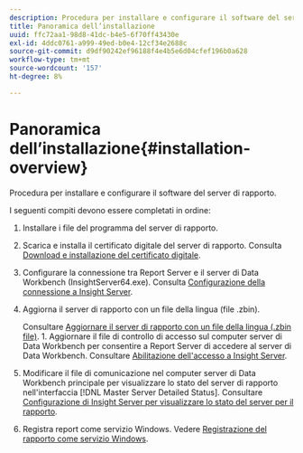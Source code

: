 ```yaml
---
description: Procedura per installare e configurare il software del server di rapporto.
title: Panoramica dell’installazione
uuid: ffc72aa1-98d8-41dc-b4e5-6f70ff43430e
exl-id: 4ddc0761-a999-49ed-b0e4-12cf34e2688c
source-git-commit: d9df90242ef96188f4e4b5e6d04cfef196b0a628
workflow-type: tm+mt
source-wordcount: '157'
ht-degree: 8%

---
```


# Panoramica dell’installazione{#installation-overview}

Procedura per installare e configurare il software del server di rapporto.

I seguenti compiti devono essere completati in ordine:

1. Installare i file del programma del server di rapporto.
1. Scarica e installa il certificato digitale del server di rapporto. Consulta [Download e installazione del certificato digitale](../../../home/c-rpt-oview/c-inst-rpt/c-install-dig-cert/c-install-dig-cert.md#concept-5a61fc67df3643598c7c403962075f76).
1. Configurare la connessione tra Report Server e il server di Data Workbench (InsightServer64.exe). Consulta [Configurazione della connessione a Insight Server](../../../home/c-rpt-oview/c-inst-rpt/t-config-conn-ins-svr.md#task-a3ca949c43244782b658fb4437fd724c).
1. Aggiorna il server di rapporto con un file della lingua (file .zbin).

   Consultare [Aggiornare il server di rapporto con un file della lingua (.zbin file)](../../../home/c-rpt-oview/c-inst-rpt/c-zbin-file-update.md#concept-5637a8f52b7643759e423c2068b4126b). 1. Aggiornare il file di controllo di accesso sul computer server di Data Workbench per consentire a Report Server di accedere al server di Data Workbench. Consultare [Abilitazione dell&#39;accesso a Insight Server](../../../home/c-rpt-oview/c-inst-rpt/t-en-acc-ins-svr.md#task-e7b95cf9cb194842ad72fa534c56c3cc).
1. Modificare il file di comunicazione nel computer server di Data Workbench principale per visualizzare lo stato del server di rapporto nell&#39;interfaccia [!DNL Master Server Detailed Status]. Consultare [Configurazione di Insight Server per visualizzare lo stato del server per il rapporto](../../../home/c-rpt-oview/c-inst-rpt/t-display-svr-st-rpt.md#task-a14d096f85924d9b93eef950591f93a8).
1. Registra report come servizio Windows. Vedere [Registrazione del rapporto come servizio Windows](../../../home/c-rpt-oview/c-inst-rpt/t-reg-rpt-win-svc.md#task-a8762d7818ed4cfd87e616db6a68b3a6).

